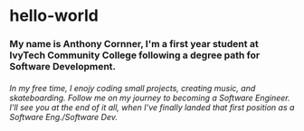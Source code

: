 # hello-world
### My name is Anthony Cornner, I'm a first year student at IvyTech Community College following a degree path for Software Development.
###### In my free time, I enojy coding small projects, creating music, and skateboarding. Follow me on my journey to becoming a Software Engineer. I'll see you at the end of it all, when I've finally landed that first position as a Software Eng./Software Dev.
